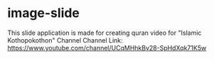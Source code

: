 # image-slide
This slide application is made for creating quran video for "Islamic Kothopokothon" Channel
Channel Link: https://www.youtube.com/channel/UCqMHhkBv28-SpHdXqk71K5w

